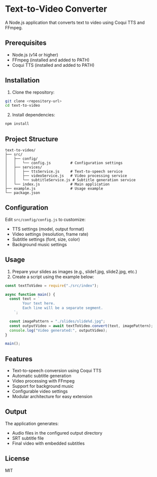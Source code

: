 # Text-to-Video Converter

A Node.js application that converts text to video using Coqui TTS and FFmpeg.

## Prerequisites

- Node.js (v14 or higher)
- FFmpeg (installed and added to PATH)
- Coqui TTS (installed and added to PATH)

## Installation

1. Clone the repository:

```bash
git clone <repository-url>
cd text-to-video
```

2. Install dependencies:

```bash
npm install
```

## Project Structure

```
text-to-video/
├── src/
│   ├── config/
│   │   └── config.js         # Configuration settings
│   ├── services/
│   │   ├── ttsService.js     # Text-to-speech service
│   │   ├── videoService.js   # Video processing service
│   │   └── subtitleService.js # Subtitle generation service
│   └── index.js              # Main application
├── example.js                # Usage example
└── package.json
```

## Configuration

Edit `src/config/config.js` to customize:

- TTS settings (model, output format)
- Video settings (resolution, frame rate)
- Subtitle settings (font, size, color)
- Background music settings

## Usage

1. Prepare your slides as images (e.g., slide1.jpg, slide2.jpg, etc.)
2. Create a script using the example below:

```javascript
const textToVideo = require("./src/index");

async function main() {
  const text = `
        Your text here.
        Each line will be a separate segment.
    `;

  const imagePattern = "./slides/slide%d.jpg";
  const outputVideo = await textToVideo.convert(text, imagePattern);
  console.log("Video generated:", outputVideo);
}

main();
```

## Features

- Text-to-speech conversion using Coqui TTS
- Automatic subtitle generation
- Video processing with FFmpeg
- Support for background music
- Configurable video settings
- Modular architecture for easy extension

## Output

The application generates:

- Audio files in the configured output directory
- SRT subtitle file
- Final video with embedded subtitles

## License

MIT
